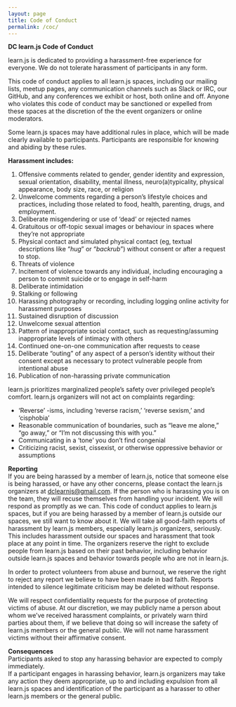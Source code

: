 ```yaml
---
layout: page
title: Code of Conduct
permalink: /coc/
---
```


**DC learn.js Code of Conduct**  

learn.js is dedicated to providing a harassment-free experience for everyone. We do not tolerate harassment of participants in any form.  

This code of conduct applies to all learn.js spaces, including our mailing lists, meetup pages, any communication channels such as Slack or IRC, our GitHub, and any conferences we exhibit or host, both online and off. Anyone who violates this code of conduct may be sanctioned or expelled from these spaces at the discretion of the the event organizers or online moderators.  

Some learn.js spaces may have additional rules in place, which will be made clearly available to participants. Participants are responsible for knowing and abiding by these rules.  

**Harassment includes:**  

1. Offensive comments related to gender, gender identity and expression, sexual orientation, disability, mental illness, neuro(a)typicality, physical appearance, body size, race, or religion  
2. Unwelcome comments regarding a person’s lifestyle choices and practices, including those related to food, health, parenting, drugs, and employment.  
3. Deliberate misgendering or use of ‘dead’ or rejected names  
4. Gratuitous or off-topic sexual images or behaviour  in spaces where they’re not appropriate  
5. Physical contact and simulated physical contact (eg, textual descriptions like “*hug*” or “*backrub*”) without consent or after a request to stop.  
6. Threats of violence  
7. Incitement of violence towards any individual, including encouraging a person to commit suicide or to engage in self-harm  
8. Deliberate intimidation  
9. Stalking or following  
10. Harassing photography or recording, including logging online activity for harassment purposes  
11. Sustained disruption of discussion  
12. Unwelcome sexual attention  
13. Pattern of inappropriate social contact, such as requesting/assuming inappropriate levels of intimacy with others  
14. Continued one-on-one communication after requests to cease  
15. Deliberate “outing” of any aspect of a person’s identity without their consent except as necessary to protect vulnerable people from intentional abuse  
16. Publication of non-harassing private communication  

learn.js prioritizes marginalized people’s safety over privileged people’s comfort. learn.js organizers will not act on complaints regarding:  

- ‘Reverse’ -isms, including ‘reverse racism,’ ‘reverse sexism,’ and ‘cisphobia’  
- Reasonable communication of boundaries, such as “leave me alone,” “go away,” or “I’m not discussing this with you.”  
- Communicating in a ‘tone’ you don’t find congenial  
- Criticizing racist, sexist, cissexist, or otherwise oppressive behavior or assumptions  

**Reporting**  
If you are being harassed by a member of learn.js, notice that someone else is being harassed, or have any other concerns, please contact the learn.js organizers at dclearnjs@gmail.com. If the person who is harassing you is on the team, they will recuse themselves from handling your incident. We will respond as promptly as we can.
This code of conduct applies to learn.js spaces, but if you are being harassed by a member of learn.js outside our spaces, we still want to know about it. We will take all good-faith reports of harassment by learn.js members, especially learn.js organizers, seriously. This includes harassment outside our spaces and harassment that took place at any point in time. The organizers reserve the right to exclude people from learn.js based on their past behavior, including behavior outside learn.js spaces and behavior towards people who are not in learn.js.  

In order to protect volunteers from abuse and burnout, we reserve the right to reject any report we believe to have been made in bad faith. Reports intended to silence legitimate criticism may be deleted without response.  

We will respect confidentiality requests for the purpose of protecting victims of abuse. At our discretion, we may publicly name a person about whom we’ve received harassment complaints, or privately warn third parties about them, if we believe that doing so will increase the safety of learn.js members or the general public. We will not name harassment victims without their affirmative consent.  

**Consequences**  
Participants asked to stop any harassing behavior are expected to comply immediately.  
If a participant engages in harassing behavior, learn.js organizers may take any action they deem appropriate, up to and including expulsion from all learn.js spaces and identification of the participant as a harasser to other learn.js members or the general public.  
